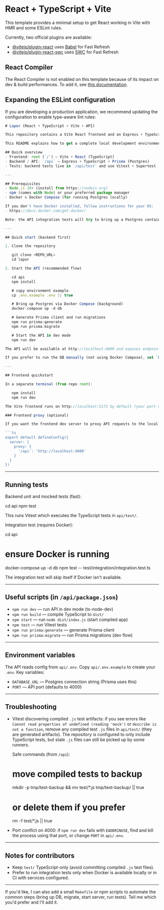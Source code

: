 # React + TypeScript + Vite

This template provides a minimal setup to get React working in Vite with HMR and some ESLint rules.

Currently, two official plugins are available:

- [@vitejs/plugin-react](https://github.com/vitejs/vite-plugin-react/blob/main/packages/plugin-react) uses [Babel](https://babeljs.io/) for Fast Refresh
- [@vitejs/plugin-react-swc](https://github.com/vitejs/vite-plugin-react/blob/main/packages/plugin-react-swc) uses [SWC](https://swc.rs/) for Fast Refresh

## React Compiler

The React Compiler is not enabled on this template because of its impact on dev & build performances. To add it, see [this documentation](https://react.dev/learn/react-compiler/installation).

## Expanding the ESLint configuration

If you are developing a production application, we recommend updating the configuration to enable type-aware lint rules:

```js
# Lapor (React + TypeScript + Vite + API)

This repository contains a Vite React frontend and an Express + TypeScript API located in the `/api` folder. The API uses Prisma and PostgreSQL (via Docker) for local development.

This README explains how to get a complete local development environment up and running, including Docker, Prisma migrations, and tests.

## Quick overview
- Frontend: root (`/`) — Vite + React (TypeScript)
- Backend / API: `/api` — Express + TypeScript + Prisma (Postgres)
- Tests: backend tests live in `/api/test` and use Vitest + Supertest

---

## Prerequisites
- Node.js 18+ (install from https://nodejs.org)
- npm (comes with Node) or your preferred package manager
- Docker & Docker Compose (for running Postgres locally)

If you don't have Docker installed, follow instructions for your OS:
- https://docs.docker.com/get-docker/

Note: the API integration tests will try to bring up a Postgres container using Docker Compose.

---

## Quick start (backend first)

1. Clone the repository

   git clone <REPO_URL>
   cd lapor

2. Start the API (recommended flow)

   cd api
   npm install

   # copy environment example
   cp .env.example .env || true

   # Bring up Postgres via Docker Compose (background)
   docker-compose up -d db

   # Generate Prisma client and run migrations
   npm run prisma:generate
   npm run prisma:migrate

   # Start the API in dev mode
   npm run dev

The API will be available at http://localhost:4000 and exposes endpoints under `/api` (for example: `GET /api/questions`).

If you prefer to run the DB manually (not using Docker Compose), set `DATABASE_URL` in `api/.env` to point to your Postgres instance and run the Prisma commands above.

---

## Frontend quickstart

In a separate terminal (from repo root):

   npm install
   npm run dev

The Vite frontend runs on http://localhost:5173 by default (your port may vary). The frontend is intentionally decoupled; configure the API base URL in the frontend code or use a proxy during development.

### Frontend proxy (optional)

If you want the frontend dev server to proxy API requests to the local API server, add a `vite.config.ts` proxy entry or set the API base URL using an environment variable in the frontend. Example `vite.config.ts` snippet:

```ts
export default defineConfig({
  server: {
    proxy: {
      '/api': 'http://localhost:4000'
    }
  }
})
```

---

## Running tests

Backend unit and mocked tests (fast):

   cd api
   npm test

This runs Vitest which executes the TypeScript tests in `api/test/`.

Integration test (requires Docker):

   cd api
   # ensure Docker is running
   docker-compose up -d db
   npm test -- test/integration/integration.test.ts

The integration test will skip itself if Docker isn't available.

---

## Useful scripts (in `/api/package.json`)
- `npm run dev` — run API in dev mode (ts-node-dev)
- `npm run build` — compile TypeScript to `dist/`
- `npm start` — run `node dist/index.js` (start compiled app)
- `npm test` — run Vitest tests
- `npm run prisma:generate` — generate Prisma client
- `npm run prisma:migrate` — run Prisma migrations (dev flow)

---

## Environment variables
The API reads config from `api/.env`. Copy `api/.env.example` to create your `.env`. Key variables:
- `DATABASE_URL` — Postgres connection string (Prisma uses this)
- `PORT` — API port (defaults to 4000)

---

## Troubleshooting
- Vitest discovering compiled `.js` test artifacts: if you see errors like `Cannot read properties of undefined (reading 'mock')` or `describe is not a function`, remove any compiled test `.js` files in `api/test/` (they are generated artifacts). The repository is configured to only include TypeScript tests, but stale `.js` files can still be picked up by some runners.

  Safe commands (from `/api`):

    # move compiled tests to backup
    mkdir -p tmp/test-backup && mv test/*.js tmp/test-backup/ || true

    # or delete them if you prefer
    rm -f test/*.js || true

- Port conflict on 4000: if `npm run dev` fails with `EADDRINUSE`, find and kill the process using that port, or change `PORT` in `api/.env`.

---

## Notes for contributors
- Keep `test/` TypeScript-only (avoid committing compiled `.js` test files).
- Prefer to run integration tests only when Docker is available locally or in CI with services configured.

---

If you'd like, I can also add a small `Makefile` or npm scripts to automate the common steps (bring up DB, migrate, start server, run tests). Tell me which you'd prefer and I'll add it.
